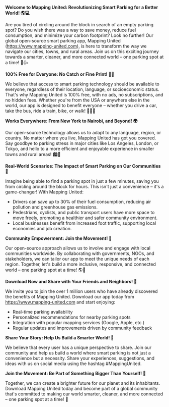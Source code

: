 **Welcome to Mapping United: Revolutionizing Smart Parking for a Better World! 🌎💻**

Are you tired of circling around the block in search of an empty parking spot? Do you wish there was a way to save money, reduce fuel consumption, and minimize your carbon footprint? Look no further! Our global open-source smart parking app, Mapping United (https://www.mapping-united.com), is here to transform the way we navigate our cities, towns, and rural areas. Join us on this exciting journey towards a smarter, cleaner, and more connected world – one parking spot at a time! 🚗👍

**100% Free for Everyone: No Catch or Fine Print! 🙅‍♂️**

We believe that access to smart parking technology should be available to everyone, regardless of their location, language, or socioeconomic status. That's why Mapping United is 100% free, with no ads, no subscriptions, and no hidden fees. Whether you're from the USA or anywhere else in the world, our app is designed to benefit everyone – whether you drive a car, take the bus, ride a train, bike, or walk! 🚴‍♂️🚌

**Works Everywhere: From New York to Nairobi, and Beyond! 🌍**

Our open-source technology allows us to adapt to any language, region, or country. No matter where you live, Mapping United has got you covered. Say goodbye to parking stress in major cities like Los Angeles, London, or Tokyo, and hello to a more efficient and enjoyable experience in smaller towns and rural areas! 🏙️🌄

**Real-World Scenarios: The Impact of Smart Parking on Our Communities 💖**

Imagine being able to find a parking spot in just a few minutes, saving you from circling around the block for hours. This isn't just a convenience – it's a game-changer! With Mapping United:

*   Drivers can save up to 30% of their fuel consumption, reducing air pollution and greenhouse gas emissions.
*   Pedestrians, cyclists, and public transport users have more space to move freely, promoting a healthier and safer community environment.
*   Local businesses benefit from increased foot traffic, supporting local economies and job creation.

**Community Empowerment: Join the Movement! 🤝**

Our open-source approach allows us to involve and engage with local communities worldwide. By collaborating with governments, NGOs, and stakeholders, we can tailor our app to meet the unique needs of each region. Together, let's build a more inclusive, responsive, and connected world – one parking spot at a time! 🌎💬

**Download Now and Share with Your Friends and Neighbors! 📲**

We invite you to join the over 1 million users who have already discovered the benefits of Mapping United. Download our app today from https://www.mapping-united.com and start enjoying:

*   Real-time parking availability
*   Personalized recommendations for nearby parking spots
*   Integration with popular mapping services (Google, Apple, etc.)
*   Regular updates and improvements driven by community feedback

**Share Your Story: Help Us Build a Smarter World! 📝**

We believe that every user has a unique perspective to share. Join our community and help us build a world where smart parking is not just a convenience but a necessity. Share your experiences, suggestions, and ideas with us on social media using the hashtag #MappingUnited.

**Join the Movement: Be Part of Something Bigger Than Yourself! 🌟**

Together, we can create a brighter future for our planet and its inhabitants. Download Mapping United today and become part of a global community that's committed to making our world smarter, cleaner, and more connected – one parking spot at a time! 🚀